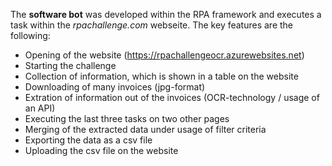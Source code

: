 The **software bot** was developed within the RPA framework and executes a task within the *rpachallenge.com* webseite. The key features are the following:
- Opening of the website (https://rpachallengeocr.azurewebsites.net)
- Starting the challenge 
- Collection of information, which is shown in a table on the website
- Downloading of many invoices (jpg-format)
- Extration of information out of the invoices (OCR-technology / usage of an API)
- Executing the last three tasks on two other pages
- Merging of the extracted data under usage of filter criteria
- Exporting the data as a csv file
- Uploading the csv file on the website
